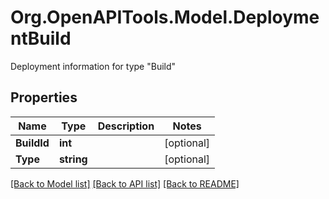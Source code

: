 # Org.OpenAPITools.Model.DeploymentBuild
Deployment information for type \"Build\"

## Properties

Name | Type | Description | Notes
------------ | ------------- | ------------- | -------------
**BuildId** | **int** |  | [optional] 
**Type** | **string** |  | [optional] 

[[Back to Model list]](../README.md#documentation-for-models) [[Back to API list]](../README.md#documentation-for-api-endpoints) [[Back to README]](../README.md)


